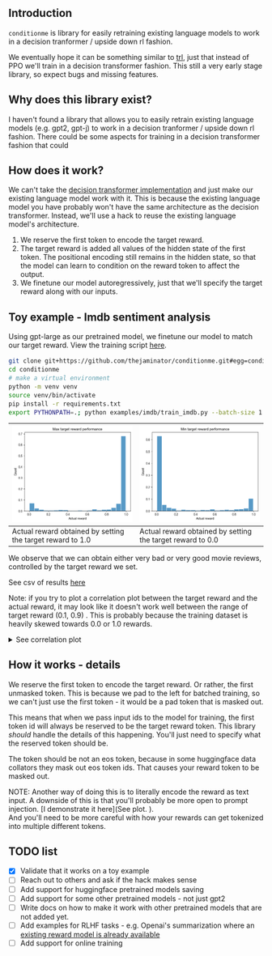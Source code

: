 ## Introduction
`conditionme` is library for easily retraining existing language models to work in a decision tranformer / upside down rl fashion.

We eventually hope it can be something similar to [trl](https://github.com/lvwerra/trl), just that instead of PPO we'll train in a decision transformer fashion.
This still a very early stage library, so expect bugs and missing features.



## Why does this library exist?
I haven't found a library that allows you to easily retrain existing language models (e.g. gpt2, gpt-j) to work in a decision tranformer / upside down rl fashion.
There could be some aspects for training in a decision transformer fashion that could

## How does it work?
We can't take the [decision transformer implementation](https://huggingface.co/blog/decision-transformers) and just make our existing language model work with it. This is because the existing language model you have probably won't have the same architecture as the decision transformer.
Instead, we'll use a hack to reuse the existing language model's architecture.

1. We reserve the first token to encode the target reward.
2. The target reward is added all values of the hidden state of the first token. 
The positional encoding still remains in the hidden state, so that the model can learn to condition on the reward token to affect the output. 
3. We finetune our model autoregressively, just that we'll specify the target reward along with our inputs.

## Toy example - Imdb sentiment analysis
Using gpt-large as our pretrained model, we finetune our model to match our target reward.
View the training script [here](examples/imdb/train_imdb.py).

```bash
git clone git+https://github.com/thejaminator/conditionme.git#egg=conditionme
cd conditionme
# make a virtual environment
python -m venv venv
source venv/bin/activate
pip install -r requirements.txt
export PYTHONPATH=.; python examples/imdb/train_imdb.py --batch-size 1 --epochs 1 --model gpt2-large --save-dir gpt2_conditional
```

| ![high_reward_dist.png](eval_results%2Flarge_results%2Fhigh_reward_dist.png) | ![low_reward_dist.png](eval_results%2Flarge_results%2Flow_reward_dist.png) |
|------------------------------------------------------------------------------|----------------------------------------------------------------------------|
| Actual reward obtained by setting the target reward to 1.0                    | Actual reward obtained by setting the target reward to 0.0                 |

We observe that we can obtain either very bad or very good movie reviews, controlled by the target reward we set.

See csv of results [here](eval_results/large_results)

Note: if you try to plot a correlation plot between the target reward and the actual reward, it may look like it doesn't work well between the range of target reward (0.1, 0.9) . This is probably because the training dataset is heavily skewed towards 0.0 or 1.0 rewards.
<details>
  <summary>See correlation plot</summary>

![correlation.png](eval_results%2Flarge_results%2Fcorrelation.png)
</details>



## How it works - details

We reserve the first token to encode the target reward. Or rather, the first unmasked token. 
This is because we pad to the left for batched training, so we can't just use the first token - it would be a pad token that is masked out.

This means that when we pass input ids to the model for training, the first token id will always be reserved to be the target reward token.
This library *should* handle the details of this happening. You'll just need to specify what the reserved token should be.

The token should be not an eos token, because in some huggingface data collators they mask out eos token ids. That causes your reward token to be masked out.

NOTE: Another way of doing this is to literally encode the reward as text input. A downside of this is that you'll probably be more open to prompt injection. [I demonstrate it here](See plot.
).  
And you'll need to be more careful with how your rewards can get tokenized into multiple different tokens.



## TODO list
- [x] Validate that it works on a toy example
- [ ] Reach out to others and ask if the hack makes sense
- [ ] Add support for huggingface pretrained models saving
- [ ] Add support for some other pretrained models - not just gpt2
- [ ] Write docs on how to make it work with other pretrained models that are not added yet.
- [ ] Add examples for RLHF tasks - e.g. Openai's summarization where an [existing reward model is already available](https://huggingface.co/OpenAssistant) 
- [ ] Add support for online training
